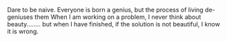 Dare to be naive.
Everyone is born a genius, but the process of living de-geniuses them
When I am working on a problem, I never think about beauty........ but when I have finished, if the solution is not beautiful, I know it is wrong.
